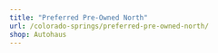 ```yaml
---
title: "Preferred Pre-Owned North"
url: /colorado-springs/preferred-pre-owned-north/
shop: Autohaus
---
```

